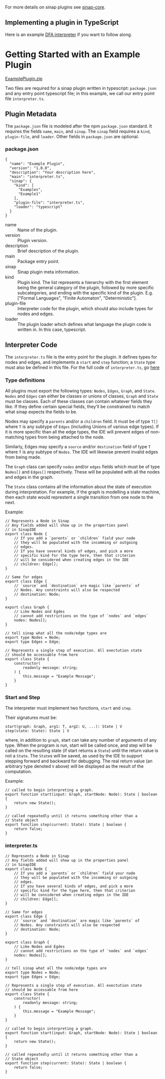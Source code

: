 For more details on sinap plugins see [sinap-core](https://www.github.com/2graphic/sinap-core).

## Implementing a plugin in TypeScript
Here is an example [DFA interpreter](test-support/dfa) if you want to follow along.

# Getting Started with an Example Plugin
[ExamplePlugin.zip](https://github.com/2graphic/sinap-typescript-loader/releases/download/v0.4.15/ExamplePlugin.zip)

Two files are required for a sinap plugin written in typescript: `package.json` and any entry point typescript file; in this example, we call our entry point file `interpreter.ts`.

## Plugin Metadata
The `package.json` file is modeled after the npm `package.json` standard. It requires the fields `name`, `main`, and `sinap`. The `sinap` field requires a `kind`, `plugin-file`, and `loader`. Other fields in `package.json` are optional.

### package.json
```{json}
{
  "name": "Example Plugin",
  "version": "1.0.0",
  "description": "Your description here",
  "main": "interpreter.ts",
  "sinap": {
    "kind": [
      "Examples",
      "Example1"
    ],
    "plugin-file": "interpreter.ts",
    "loader": "typescript"
  }
}
```
<dl>
    <dt>
        name
    </dt>
    <dd>
        Name of the plugin.
    </dd>
    <dt>
        version
    </dt>
    <dd>
        Plugin version.
    </dd>
    <dt>
        description
    </dt>
    <dd>
        Brief description of the plugin.
    </dd>
    <dt>
        main
    </dt>
    <dd>
        Package entry point.
    </dd>
    <dt>
        sinap
    </dt>
    <dd>
        Sinap plugin meta information.
    </dd>
    <dt>
        kind
    </dt>
    <dd>
        Plugin kind. The list represents a hierarchy with the first element being the general category of the plugin, followed by more specific subcategories, and ending with the specific kind of the plugin. E.g. ["Formal Languages", "Finite Automaton", "Deterministic"].
    </dd>
    <dt>
        plugin-file
    </dt>
    <dd>
        Interpreter code for the plugin, which should also include types for nodes and edges.
    </dd>
    <dt>
        loader
    </dt>
    <dd>
        The plugin loader which defines what language the plugin code is written in. In this case, typescript.
    </dd>
</dl>

## Interpreter Code
The `interpreter.ts` file is the entry point for the plugin. It defines types for nodes and edges, and implements a `start` and `step` function; a `State` type must also be defined in this file. For the full code of `interpreter.ts`, go [here](#interpreter.ts)

### Type definitions
All plugins must export the following types: `Nodes`, `Edges`, `Graph`, and `State`. `Nodes` and `Edges` can either be classes or unions of classes, `Graph` and `State` must be classes. Each of these classes can contain whatever fields they like. If they define certain special fields, they'll be constrained to match what sinap expects the fields to be.

Nodes may specify a `parents` and/or a `children` field. It must be of type `T[]` where `T` is any subtype of `Edges` (including Unions of various edge types). If it is more specific than all the edge types, the IDE will prevent edges of non-matching types from being attached to the node. 

Similarly, Edges may specify a `source` and/or `destination` field of type `T` where `T` is any subtype of `Nodes`. The IDE will likewise prevent invalid edges from being made. 

The `Graph` class can specify `nodes` and/or `edges` fields which must be of type `Nodes[]` and `Edges[]` respectively. These will be populated with all the nodes and edges in the graph. 

The `State` class contains all the information about the state of execution during interpretation. For example, if the graph is modelling a state machine, then each state would represtent a single transition from one node to the next.

Example:
```{TypeScript}
// Represents a Node in Sinap
// Any fields added will show up in the properties panel
// in SinapIDE
export class Node {
    // If you add a `parents` or `children` field your node
    // they will be populated with the incomming or outgoing
    // edges.
    // If you have several kinds of edges, and pick a more
    // specific kind for the type here, then that criterion
    // will be considered when creating edges in the IDE
    // children: Edge[];
}

// Same for edges
export class Edge {
    // `source` and `destination` are magic like `parents` of
    // Nodes. Any constraints will also be respected
    // destination: Node;
}

export class Graph {
    // Like Nodes and Egdes
    // cannot add restrictions on the type of `nodes` and `edges`
    nodes: Nodes[];
}

// tell sinap what all the node/edge types are
export type Nodes = Node;
export type Edges = Edge;

// Represents a single step of execution. All exectution state 
// should be accessable from here
export class State {
    constructor(
        readonly message: string;
    ) {
        this.message = "Example Message";
    }
}
```

### Start and Step
The interpreter must implement two functions, `start` and `step`.

Their signatures must be:
```
start(graph: Graph, arg1: T, arg2: U, ...): State | V
step(state: State): State | V
```

where, in addition to `graph`, start can take any number of arguments of any type. When the program is run, start will be called once, and step will be called on the resulting state (if start returns a `State`) until the return value is not a `State`. The `State`s will be saved, as used by the IDE to support stepping forward and backward for debugging. The real return value (an arbitrary type denoted `V` above) will be displayed as the result of the computation. 

Example:
```{TypeScript}
// called to begin interpreting a graph. 
export function start(input: Graph, startNode: Node): State | boolean {
    return new State();
}

// called repeatedly until it returns something other than a 
// State object
export function step(current: State): State | boolean {
    return false;
}
```

### interpreter.ts
```{TypeScript}
// Represents a Node in Sinap
// Any fields added will show up in the properties panel
// in SinapIDE
export class Node {
    // If you add a `parents` or `children` field your node
    // they will be populated with the incomming or outgoing
    // edges.
    // If you have several kinds of edges, and pick a more
    // specific kind for the type here, then that criterion
    // will be considered when creating edges in the IDE
    // children: Edge[];
}

// Same for edges
export class Edge {
    // `source` and `destination` are magic like `parents` of
    // Nodes. Any constraints will also be respected
    // destination: Node;
}

export class Graph {
    // Like Nodes and Egdes
    // cannot add restrictions on the type of `nodes` and `edges`
    nodes: Nodes[];
}

// tell sinap what all the node/edge types are
export type Nodes = Node;
export type Edges = Edge;

// Represents a single step of execution. All exectution state 
// should be accessable from here
export class State {
    constructor(
        readonly message: string;
    ) {
        this.message = "Example Message";
    }
}

// called to begin interpreting a graph. 
export function start(input: Graph, startNode: Node): State | boolean {
    return new State();
}

// called repeatedly until it returns something other than a 
// State object
export function step(current: State): State | boolean {
    return false;
}
```


